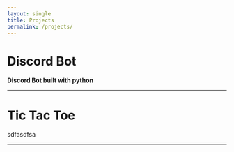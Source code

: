 ```yaml
---
layout: single
title: Projects
permalink: /projects/
---
```



# Discord Bot

**Discord Bot built with python**

---
# Tic Tac Toe

sdfasdfsa

---


